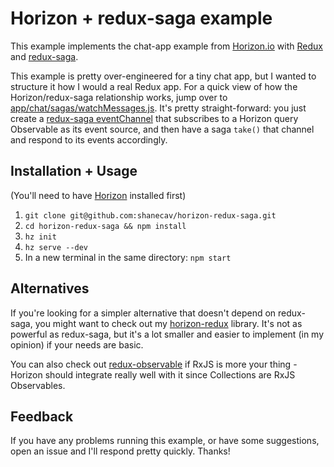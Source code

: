 # Horizon + redux-saga example

This example implements the chat-app example from [Horizon.io](http://horizon.io/) with [Redux](http://redux.js.org/) and [redux-saga](http://yelouafi.github.io/redux-saga/index.html).

This example is pretty over-engineered for a tiny chat app, but I wanted to structure it how I would a real Redux app. For a quick view of how the Horizon/redux-saga relationship works, jump over to [app/chat/sagas/watchMessages.js](app/chat/sagas/watchMessages.js). It's pretty straight-forward: you just create a [redux-saga eventChannel](http://yelouafi.github.io/redux-saga/docs/api/index.html#eventchannelsubscribe-buffer-matcher) that subscribes to a Horizon query Observable as its event source, and then have a saga `take()` that channel and respond to its events accordingly.

## Installation + Usage

(You'll need to have [Horizon](http://horizon.io/install/) installed first)

1. `git clone git@github.com:shanecav/horizon-redux-saga.git`
2. `cd horizon-redux-saga && npm install`
3. `hz init`
4. `hz serve --dev`
5. In a new terminal in the same directory: `npm start`

## Alternatives

If you're looking for a simpler alternative that doesn't depend on redux-saga, you might want to check out my [horizon-redux](https://github.com/shanecav/horizon-redux) library. It's not as powerful as redux-saga, but it's a lot smaller and easier to implement (in my opinion) if your needs are basic.

You can also check out [redux-observable](https://redux-observable.js.org/) if RxJS is more your thing - Horizon should integrate really well with it since Collections are RxJS Observables.

## Feedback

If you have any problems running this example, or have some suggestions, open an issue and I'll respond pretty quickly. Thanks!
